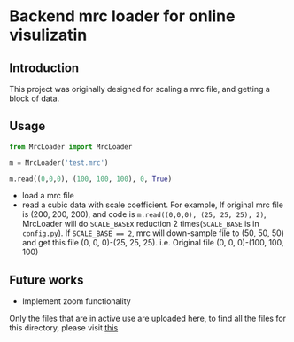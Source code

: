 # Backend mrc loader for online visulizatin
## Introduction
This project was originally designed for scaling a mrc file, and getting a block of data.
## Usage
```python
from MrcLoader import MrcLoader

m = MrcLoader('test.mrc')

m.read((0,0,0), (100, 100, 100), 0, True)
```
- load a mrc file
- read a cubic data with scale coefficient. For example, If original mrc file is (200, 200, 200), and code is `m.read((0,0,0), (25, 25, 25), 2)`, MrcLoader will do `SCALE_BASE`x reduction 2 times(`SCALE_BASE` is in `config.py`). If `SCALE_BASE == 2`, mrc will down-sample file to (50, 50, 50) and get this file (0, 0, 0)-(25, 25, 25). i.e. Original file (0, 0, 0)-(100, 100, 100)

## Future works
- Implement zoom functionality

Only the files that are in active use are uploaded here, to find all the files for  this directory, please visit [this](https://github.com/anshabhi/aitom-gui)
